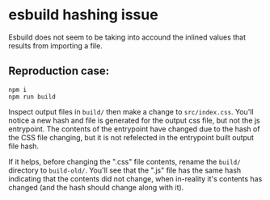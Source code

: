 # esbuild hashing issue

Esbuild does not seem to be taking into accound the inlined values that results from importing a file.

## Reproduction case:

```
npm i
npm run build
```

Inspect output files in `build/` then make a change to `src/index.css`. You'll notice a new hash and file is generated for the output css file, but not the js entrypoint. The contents of the entrypoint have changed due to the hash of the CSS file changing, but it is not refelected in the entrypoint built output file hash.

If it helps, before changing the ".css" file contents, rename the `build/` directory to `build-old/`. You'll see that the ".js" file has the same hash indicating that the contents did not change, when in-reality it's contents has changed (and the hash should change along with it).
